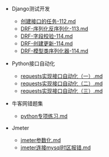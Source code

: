 - Django测试开发
  +  [创建接口的任务-112.md](Django测试开发/创建接口的任务-112.md) 
  +  [DRF-序列化反序列化-113.md](Django测试开发/DRF-序列化反序列化-113.md) 
  +  [DRF-字段校验-114.md](Django测试开发/DRF-字段校验-114.md) 
  +  [DRF-创建更新-114.md](Django测试开发/DRF-创建更新-114.md) 
  +  [DRF-模型类序列化器-114.md](Django测试开发/DRF-模型类序列化器-114.md) 
  
- Python接口自动化
  +   [requests实现接口自动化（一）.md](Python接口自动化/requests实现接口自动化（一）.md) 
  +   [requests实现接口自动化（二）.md](Python接口自动化/requests实现接口自动化（二）.md) 
  +   [requests实现接口自动化（三）.md](Python接口自动化/requests实现接口自动化（三）.md) 
  
- 牛客网错题集
  + [python专项练习.md](牛客网错题集/python专项练习.md) 
  
- Jmeter
  +  [jmeter参数化.md](Jmeter/jmeter参数化.md) 
  +  [jmeter连接mysql时区报错.md](Jmeter/jmeter连接mysql时区报错.md) 


